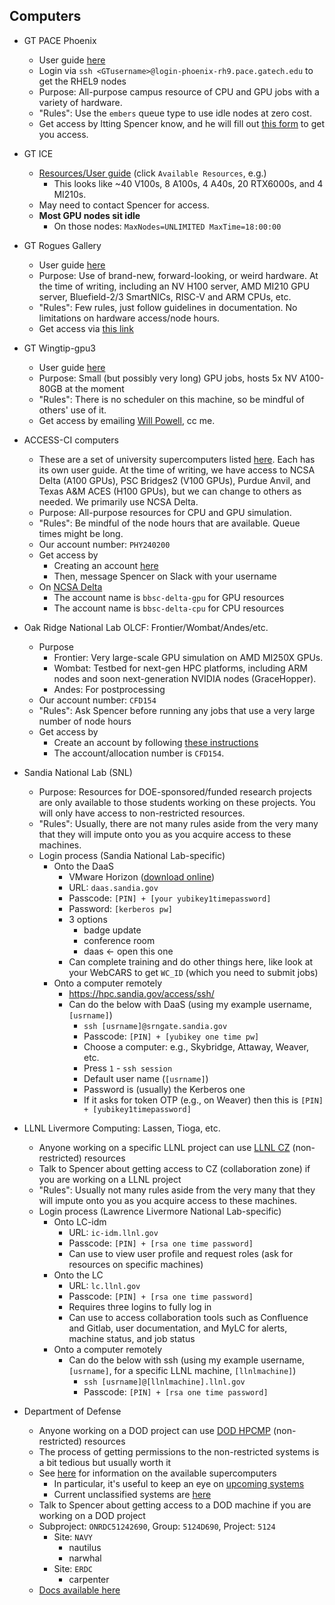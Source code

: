 ## Computers

* GT PACE Phoenix
    * User guide [here](https://docs.pace.gatech.edu/phoenix_cluster/gettingstarted_phnx/)
    * Login via `ssh <GTusername>@login-phoenix-rh9.pace.gatech.edu` to get the RHEL9 nodes
    * Purpose: All-purpose campus resource of CPU and GPU jobs with a variety of hardware. 
    * "Rules": Use the `embers` queue type to use idle nodes at zero cost.
    * Get access by ltting Spencer know, and he will fill out [this form](https://gatech.service-now.com/home?id=sc_cat_item&sys_id=61bc5e351b37f994a8622f4b234bcbf0) to get you access.
 
* GT ICE
  * [Resources/User guide](https://gatech.service-now.com/home?id=kb_article_view&sysparm_article=KB0042095) (click `Available Resources`, e.g.)
     * This looks like ~40 V100s, 8 A100s, 4 A40s, 20 RTX6000s, and 4 MI210s.
  * May need to contact Spencer for access.
  * __Most GPU nodes sit idle__
     * On those nodes: `MaxNodes=UNLIMITED MaxTime=18:00:00`

* GT Rogues Gallery 
    * User guide [here](https://gt-crnch-rg.readthedocs.io/en/main/)
    * Purpose: Use of brand-new, forward-looking, or weird hardware. At the time of writing, including an NV H100 server, AMD MI210 GPU server, Bluefield-2/3 SmartNICs, RISC-V and ARM CPUs, etc.
    * "Rules": Few rules, just follow guidelines in documentation. No limitations on hardware access/node hours.
    * Get access via [this link](https://crnch-rg.cc.gatech.edu/request-rogues-gallery-access/)

* GT Wingtip-gpu3
    * User guide [here](https://github.gatech.edu/cse-computing/compute-resources/blob/main/docs/systems/wingtip-gpu.md)
    * Purpose: Small (but possibly very long) GPU jobs, hosts 5x NV A100-80GB at the moment
    * "Rules": There is no scheduler on this machine, so be mindful of others' use of it.
    * Get access by emailing [Will Powell](mailto:will.powell@cc.gatech.edu), cc me.

* ACCESS-CI computers
    * These are a set of university supercomputers listed [here](https://access-ci.org/resource-providers/). Each has its own user guide. At the time of writing, we have access to NCSA Delta (A100 GPUs), PSC Bridges2 (V100 GPUs), Purdue Anvil, and Texas A&M ACES (H100 GPUs), but we can change to others as needed. We primarily use NCSA Delta.
    * Purpose: All-purpose resources for CPU and GPU simulation. 
    * "Rules": Be mindful of the node hours that are available. Queue times might be long.
    * Our account number: `PHY240200`
    * Get access by
        * Creating an account [here](https://identity.access-ci.org/new-user.html)
        * Then, message Spencer on Slack with your username
   * On [NCSA Delta](https://docs.ncsa.illinois.edu/systems/delta/en/latest/)
      * The account name is `bbsc-delta-gpu` for GPU resources
      * The account name is `bbsc-delta-cpu` for CPU resources

* Oak Ridge National Lab OLCF: Frontier/Wombat/Andes/etc.
    * Purpose
        * Frontier: Very large-scale GPU simulation on AMD MI250X GPUs.
        * Wombat: Testbed for next-gen HPC platforms, including ARM nodes and soon next-generation NVIDIA nodes (GraceHopper).
        * Andes: For postprocessing
    * Our account number: `CFD154`
    * "Rules": Ask Spencer before running any jobs that use a very large number of node hours
    * Get access by
        * Create an account by following [these instructions](https://docs.olcf.ornl.gov/accounts/accounts_and_projects.html#applying-for-a-user-account)
        * The account/allocation number is `CFD154`.

* Sandia National Lab (SNL)
    * Purpose: Resources for DOE-sponsored/funded research projects are only available to those students working on these projects. You will only have access to non-restricted resources.
    * "Rules": Usually, there are not many rules aside from the very many that they will impute onto you as you acquire access to these machines.
    * Login process (Sandia National Lab-specific)
        * Onto the DaaS
            * VMware Horizon ([download online](https://customerconnect.vmware.com/en/downloads/info/slug/desktop_end_user_computing/vmware_horizon_clients/horizon_8))
            * URL: `daas.sandia.gov`
            * Passcode: `[PIN] + [your yubikey1timepassword]`
            * Password: `[kerberos pw]`
            * 3 options
                * badge update
                * conference room
                * daas <- open this one
            * Can complete training and do other things here, like look at your WebCARS to get `WC_ID` (which you need to submit jobs)
        * Onto a computer remotely
            * https://hpc.sandia.gov/access/ssh/
            * Can do the below with DaaS (using my example username, `[usrname]`)
                * `ssh [usrname]@srngate.sandia.gov`
                * Passcode: `[PIN] + [yubikey one time pw]`
                * Choose a computer: e.g., Skybridge, Attaway, Weaver, etc.
                * Press `1` - `ssh session`
                * Default user name (`[usrname]`)
                * Password is (usually) the Kerberos one
                * If it asks for token OTP (e.g., on Weaver) then this is `[PIN] + [yubikey1timepassword]`

 * LLNL Livermore Computing: Lassen, Tioga, etc.
    * Anyone working on a specific LLNL project can use [LLNL CZ](https://lc.llnl.gov/) (non-restricted) resources
    * Talk to Spencer about getting access to CZ (collaboration zone) if you are working on a LLNL project
    * "Rules": Usually not many rules aside from the very many that they will impute onto you as you acquire access to these machines.
    * Login process (Lawrence Livermore National Lab-specific)
        * Onto LC-idm
            * URL: `ic-idm.llnl.gov`
            * Passcode: `[PIN] + [rsa one time password]`
            * Can use to view user profile and request roles (ask for resources on specific machines)
        * Onto the LC
            * URL: `lc.llnl.gov`
            * Passcode: `[PIN] + [rsa one time password]`
            * Requires three logins to fully log in
            * Can use to access collaboration tools such as Confluence and Gitlab, user documentation, and MyLC for alerts, machine status, and job status
        * Onto a computer remotely
            * Can do the below with ssh (using my example username, `[usrname]`, for a specific LLNL machine, `[llnlmachine]`)
                * `ssh [usrname]@[llnlmachine].llnl.gov`
                * Passcode: `[PIN] + [rsa one time password]`

* Department of Defense
    * Anyone working on a DOD project can use [DOD HPCMP](https://www.hpc.mil/) (non-restricted) resources 
    * The process of getting permissions to the non-restricted systems is a bit tedious but usually worth it
    * See [here](https://centers.hpc.mil/) for information on the available supercomputers
        * In particular, it's useful to keep an eye on [upcoming systems](https://centers.hpc.mil/systems/hardware.html#upcoming)
        * Current unclassified systems are [here](https://centers.hpc.mil/systems/unclassified.html)
    * Talk to Spencer about getting access to a DOD machine if you are working on a DOD project
    * Subproject: `ONRDC51242690`, Group: `5124D690`, Project: `5124`
       * Site: `NAVY`
          * nautilus 
          * narwhal
       * Site: `ERDC`
          * carpenter
    * [Docs available here](https://centers.hpc.mil/users/docs/index.html#general)


